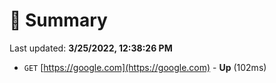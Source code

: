 # 📖 Summary
Last updated: **3/25/2022, 12:38:26 PM**

- `GET` [https://google.com](https://google.com) - **Up** (102ms)

